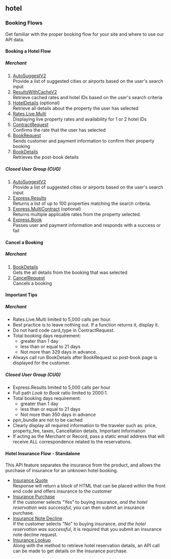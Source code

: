 ## hotel

### Booking Flows

Get familiar with the proper booking flow for your site and where to use our API data.

#### Booking a Hotel Flow

##### Merchant 

1. [AutoSuggestV2](https://admin-qaa.rezserver.com/documentation/hotel#section/Authentication)  
Provide a list of suggested cities or airports based on the user's search input
2. [ResultsWithCacheV2](#docs)  
Retrieve cached rates and hotel IDs based on the user's search criteria
3. [HotelDetails](https://admin-qaa.rezserver.com/documentation/hotel#section/Authentication) (optional)  
Retrieve all details about the property the user has selected
4. [Rates.Live.Multi](#docs)  
Displaying live property rates and availability for 1 or 2 hotel IDs
5. [ContractRequest](#docs)  
Confirms the rate that the user has selected
6. [BookRequest](#docs)  
Sends customer and payment information to confirm their property booking
7. [BookDetails](#docs)  
Retrieves the post-book details

##### Closed User Group (CUG)

1. [AutoSuggestV2](#docs)  
Provide a list of suggested cities or airports based on the user's search input
2. [Express.Results](#docs)  
Returns a list of up to 100 properties matching the search criteria.
3. [Express.MultiContract](#docs) (optional)  
Returns multiple applicable rates from the property selected.
4. [Express.Book](#docs)  
Passes user and payment information and responds with a success or fail

#### Cancel a Booking

##### Merchant

1. [BookDetails](#docs)  
Gets the all details from the booking that was selected
2. [CancelRequest](#docs)  
Cancels a booking

#### Important Tips

##### Merchant

- Rates.Live.Multi limited to 5,000 calls per hour.
- Best practice is to leave nothing out. If a function returns it, display it.
- Do not hard code card_type in ContractRequest.
- Total booking days requirement:
    - greater than 1 day
    - less than or equal to 21 days
    - Not more than 329 days in advance.
- Always call run BookDetails after BookRequest so post-book page is displayed for the customer.

##### Closed User Group (CUG)

- Express.Results limited to 5,000 calls per hour
- Full path *Look to Book* ratio limited to 2000:1.
- Total booking days requirement: 
    - greater than 1 day
    - less than or equal to 21 days 
    - Not more than 350 days in advance
- ppn_bundle are not to be cached 
- Clearly display all required information to the traveler such as: price, property_fee, taxes, Cancellation details, Important Information
- If acting as the Merchant or Record, pass a static email address that will receive ALL correspondence related to the reservations.

#### Hotel Insurance Flow - Standalone

This API feature separates the insurance from the product, and allows the purchase of insurance for an unknown hotel booking.

- [Insurance Quote](#docs)  
Response will return a block of HTML that can be placed within the front end code and offers insurance to the customer
- [Insurance Purchase](#docs)  
If the customer selects "Yes" to buying insurance, *and the hotel reservation was successful*, you can then submit an insurance purchase.
- [Insurance Note Decline](#docs)  
If the customer selects "No" to buying insurance, *and the hotel reservation was successful*, it is required that you submit an insurance note decline request.
- [Insurance Lookup](#docs)  
Along with the method to retrieve hotel reservation details, an API call can be made to get details on the insurance purchase.




